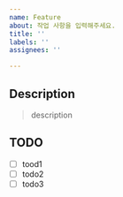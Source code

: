```yaml
---
name: Feature
about: 작업 사항을 입력해주세요.
title: ''
labels: ''
assignees: ''

---
```


## Description
> description

## TODO
- [ ] tood1
- [ ] todo2
- [ ] todo3
